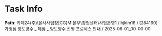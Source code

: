 # Task Info

**Path:** 카페24(주)\본사사업장\[CG]MI본부\창업센터\사업운영1 / hjkim16 / [284160] 가맹점 양도양수 _ 폐점 _ 양도양수 진행 프로세스 안내 / 2025-08-01_00-00-00

